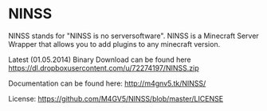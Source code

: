 NINSS
=====

NINSS stands for "NINSS is no serversoftware". NINSS is a Minecraft Server Wrapper that allows you to add plugins to any minecraft version.

Latest (01.05.2014) Binary Download can be found here https://dl.dropboxusercontent.com/u/72274197/NINSS.zip

Documentation can be found here: http://m4gnv5.tk/NINSS/

License: https://github.com/M4GV5/NINSS/blob/master/LICENSE
